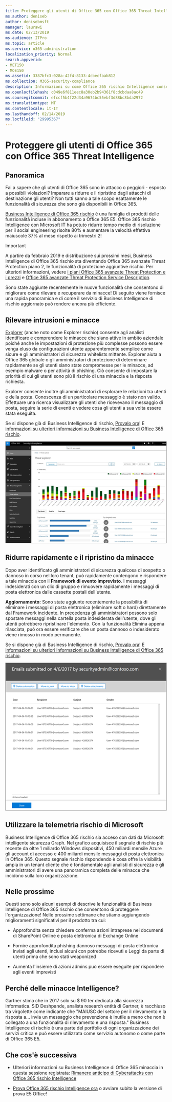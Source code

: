 ```yaml
---
title: Proteggere gli utenti di Office 365 con Office 365 Threat Intelligence
ms.author: deniseb
author: denisebmsft
manager: laurawi
ms.date: 02/13/2019
ms.audience: ITPro
ms.topic: article
ms.service: o365-administration
localization_priority: Normal
search.appverid:
- MET150
- MOE150
ms.assetid: 3387bfc3-028a-42f4-8133-4cbecfaab812
ms.collection: M365-security-compliance
description: Informazioni su come Office 365 rischio Intelligence consentono alle organizzazioni rilevare intrusioni e delle minacce e rapidamente ad attenuare il rischio e il ripristino da minacce.
ms.openlocfilehash: c049e6f811eec8a30eb2b94361f8cdcbdaa8ac49
ms.sourcegitcommit: efccf5b4f22d34a9674bc55ebf3d88bc8bda2972
ms.translationtype: MT
ms.contentlocale: it-IT
ms.lasthandoff: 02/14/2019
ms.locfileid: "29995367"
---
```

# <a name="keep-your-office-365-users-safe-with-office-365-threat-intelligence"></a>Proteggere gli utenti di Office 365 con Office 365 Threat Intelligence

## <a name="overview"></a>Panoramica

Fai a sapere che gli utenti di Office 365 sono in attacco o peggiori - esposto a possibili violazioni? Imparare a ridurre e il ripristino dagli attacchi di destinazione gli utenti? Non tutti sanno a tale scopo esattamente le funzionalità di sicurezza che sono già disponibili in Office 365. 
  
[Business Intelligence di Office 365 rischio](office-365-ti.md) è una famiglia di prodotti delle funzionalità incluse in abbonamento a Office 365 E5. Office 365 rischio Intelligence con Microsoft IT ha potuto ridurre tempo medio di risoluzione per il social engineering risolte 80% e aumentare la velocità effettiva maiuscole 37% al mese rispetto ai trimestri 2! 

> [!IMPORTANT]
> A partire da febbraio 2019 e distribuzione sui prossimi mesi, Business Intelligence di Office 365 rischio sta diventando Office 365 avanzate Threat Protection piano 2, le funzionalità di protezione aggiuntive rischio. Per ulteriori informazioni, vedere [i piani Office 365 avanzate Threat Protection e i prezzi](https://products.office.com/exchange/advance-threat-protection) e [Office 365 avanzate Threat Protection Service Description](https://docs.microsoft.com/office365/servicedescriptions/office-365-advanced-threat-protection-service-description).
  
Sono state aggiunte recentemente le nuove funzionalità che consentono di migliorare come rilevare e recuperare da minacce! Di seguito viene fornisce una rapida panoramica e di come il servizio di Business Intelligence di rischio aggiornato può rendere ancora più efficiente.
  
## <a name="detect-intrusions-and-threats"></a>Rilevare intrusioni e minacce

[Explorer](use-explorer-in-security-and-compliance.md) (anche noto come Explorer rischio) consente agli analisti identificare e comprendere le minacce che siano attive in ambito aziendale poiché anche le impostazioni di protezione più complesse possono essere venga eluso da configurazioni utente apparentemente semplice come sicure e gli amministratori di sicurezza whitelists mittente. Explorer aiuta a Office 365 globale o gli amministratori di protezione di determinare rapidamente se gli utenti siano state compromesse per le minacce, ad esempio malware o per attività di phishing. Ciò consente di impostare la priorità di cui gli utenti sono più il rischio di una minaccia e la risposta richiesta. 
  
Explorer consente inoltre gli amministratori di esplorare le relazioni tra utenti e della posta. Conoscenza di un particolare messaggio è stato non valido. Effettuare una ricerca visualizzare gli utenti che ricevevano il messaggio di posta, seguire la serie di eventi e vedere cosa gli utenti a sua volta essere stata eseguita.

Se si dispone già di Business Intelligence di rischio, [Provalo ora](https://aka.ms/tryo365threatintel3)! E [informazioni su ulteriori informazioni su Business Intelligence di Office 365 rischio](https://aka.ms/readmoreabouto365threatintel).
  
![Schermata dell'elenco delle cartelle minaccia in Office 365, contraddistinti da colori diversi dalla famiglia di malware](media/591338dd-252a-437d-b5f2-87aa42e74b0c.png)
  
## <a name="quickly-mitigate-and-recover-from-threats"></a>Ridurre rapidamente e il ripristino da minacce

Dopo aver identificato gli amministratori di sicurezza qualcosa di sospetto o dannoso in corso nel loro tenant, può rapidamente contengono e rispondere a tale minaccia con il **Framework di evento imprevisto**. I messaggi indesiderati con un clic di gruppo e rimuovere rapidamente i messaggi di posta elettronica dalle cassette postali dell'utente. 
  
 **Aggiornamento:** Sono state aggiunte recentemente la possibilità di eliminare i messaggi di posta elettronica (eliminare soft o hard) direttamente dal Framework incidente. In precedenza gli amministratori possono solo spostare messaggi nella cartella posta indesiderata dell'utente, dove gli utenti potrebbero ripristinare l'elemento. Con la funzionalità Elimina appena rilasciata, può ora essere verificare che un posta dannoso o indesiderato viene rimosso in modo permanente. 
  
Se si dispone già di Business Intelligence di rischio, [Provalo ora](https://aka.ms/tryo365threatintel3)! E [informazioni su ulteriori informazioni su Business Intelligence di Office 365 rischio](https://aka.ms/readmoreabouto365threatintel).
  
![Schermata dell'elenco di posta elettronica di monitoraggio degli eventi imprevisti](media/9d8452d3-d8d2-4b26-81f9-76396e08dd17.png)
  
## <a name="leverage-the-threat-telemetry-of-microsoft"></a>Utilizzare la telemetria rischio di Microsoft

Business Intelligence di Office 365 rischio sia acceso con dati da Microsoft intelligente sicurezza Graph. Nel grafico acquisisce il segnale di rischio più recente da oltre 1 miliardo Windows dispositivi, 450 miliardi mensile Azure gli account di accesso e 400 miliardi mensile messaggi di posta elettronica in Office 365. Questo segnale rischio rispondendo è cosa offre la visibilità ampia in un tenant cliente che è fondamentale agli analisti di sicurezza e gli amministratori di avere una panoramica completa delle minacce che incidono sulla loro organizzazione. 
  
## <a name="more-to-come"></a>Nelle prossime

Questi sono solo alcuni esempi di descrive le funzionalità di Business Intelligence di Office 365 rischio che consentono di proteggere l'organizzazione! Nelle prossime settimane che stiamo aggiungendo miglioramenti significativi per il prodotto tra cui:
  
- Approfondita senza chiedere conferma azioni intraprese nei documenti di SharePoint Online e posta elettronica di Exchange Online
    
- Fornire approfondita phishing dannoso messaggi di posta elettronica inviati agli utenti, inclusi alcuni con potrebbe ricevuti e Leggi da parte di utenti prima che sono stati weaponized
    
- Aumenta l'insieme di azioni admins può essere eseguite per rispondere agli eventi imprevisti
    
## <a name="why-threat-intelligence"></a>Perché delle minacce Intelligence?

Gartner stima che in 2017 solo su $ 90 ter dedicata alla sicurezza informatica. SID Deshpande, analista research entità di Gartner, è racchiuso tra virgolette come indicante che "MAIUSC del settore per il rilevamento e la risposta a... invia un messaggio che prevenzione è inutile a meno che non è collegato a una funzionalità di rilevamento e una risposta." Business Intelligence di rischio è una parte del portfolio di ogni organizzazione dei servizi critica e può essere utilizzata come servizio autonomo o come parte di Office 365 E5.
  
## <a name="whats-next"></a>Che cos'è successiva

- Ulteriori informazioni su Business Intelligence di Office 365 minaccia in questa sessione registrata: [Rimanere anticipo di Cyberattacks con Office 365 rischio Intelligence](https://myignite.microsoft.com/videos/53723)
    
- [Prova Office 365 rischio Intelligence ora](https://aka.ms/tryo365threatintel3) o avviare subito la versione di prova E5 Office! 
    

